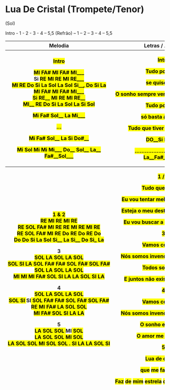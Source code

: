 # **Lua De Cristal (Trompete/Tenor)** 

(Sol)

Intro - 1 - 2 - 3 - 4 – 5,5 (Refrão) – 1 – 2 – 3 – 4 – 5,5

<table>
<colgroup>
<col style="width: 53%" />
<col style="width: 46%" />
</colgroup>
<thead>
<tr>
<th><strong>Melodia</strong></th>
<th><strong>Letras / Arranjo</strong></th>
</tr>
<tr>
<th><p><strong><mark>Intro</mark></strong></p>
<p><mark><strong>MI</strong> FA# MI FA# MI___</mark><br />
Si <mark><strong>RE</strong> MI RE MI RE___</mark><br />
<mark><strong>MI</strong> RE Do Si La Sol La Sol <strong>Si</strong>__, Do Si La</mark><br />
<mark><strong>MI</strong> FA# MI FA# MI___</mark><br />
<mark>Si <strong>RE</strong>__ MI RE MI RE__</mark><br />
<mark><strong>MI</strong>__ RE Do Si La Sol La Si <strong>Sol</strong></mark></p>
<p><mark>Mi Fa# Sol__ La Mi___</mark></p>
<p><mark>…</mark></p>
<p><mark>Mi Fa# Sol__ La Si Do#__</mark></p>
<p><mark>Mi Sol Mi Mi Mi___ Do__ Sol__ La__ Fa#__Sol___</mark></p></th>
<th><p><strong><mark>Intro</mark></strong></p>
<p><mark>Tudo pode ser</mark></p>
<p><mark>se quiser será</mark></p>
<p><mark>O sonho sempre vem pra quem sonhar</mark></p>
<p><mark>Tudo pode ser</mark></p>
<p><mark>só basta acreditar</mark></p>
<p><mark>Tudo que tiver que ser , será</mark></p>
<p><mark>DO__Si La Si__</mark></p>
<p><mark>……………… Do__ Sol__ La__Fa#__Sol___</mark></p></th>
</tr>
<tr>
<th><p><strong><mark>1 &amp; 2</mark></strong><br />
<mark>RE MI RE MI RE</mark><br />
<mark>RE SOL FA# MI RE RE MI RE MI RE</mark><br />
<mark>RE SOL FA# MI RE Do RE Do RE Do</mark><br />
<mark>Do Do Si La Sol Si__ La Si__ Do Si_ La<br />
</mark></p>
<p><strong>3</strong><br />
<mark>SOL LA SOL LA SOL<br />
SOL SI LA SOL FA# FA# SOL FA# SOL FA#<br />
SOL LA SOL LA SOL<br />
MI MI MI FA# SOL SI LA LA SOL SI LA<br />
</mark></p>
<p><strong>4</strong><br />
<mark>SOL LA SOL LA SOL<br />
SOL SI </mark>SI<mark> SOL FA# FA# SOL FA# SOL FA#<br />
RE MI FA# LA SOL SOL<br />
MI FA# SOL SI LA LA<br />
</mark></p>
<p><strong>5</strong><br />
<mark>LA SOL SOL </mark>MI<mark> SOL<br />
LA SOL SOL MI SOL<br />
LA SOL SOL MI SOL SOL . SI LA LA SOL SI</mark></p></th>
<th><p><strong><mark>1 / 2</mark></strong></p>
<p><mark>Tudo que eu fizer</mark></p>
<p><mark>Eu vou tentar melhor do que já fiz</mark></p>
<p><mark>Esteja o meu destino onde estiver</mark></p>
<p><mark>Eu vou buscar a sorte e ser feliz</mark></p>
<p><strong><mark>3</mark></strong></p>
<p><mark>Vamos com você</mark></p>
<p><mark>Nós somos invencíveis , pode crer</mark></p>
<p><mark>Todos somos um</mark></p>
<p><mark>E juntos não existe mal nenhum</mark></p>
<p><strong><mark>4</mark></strong></p>
<p><mark>Vamos com você</mark></p>
<p><mark>Nós somos invencíveis , pode crer</mark></p>
<p><mark>O sonho está no ar</mark></p>
<p><mark>O amor me faz cantar</mark></p>
<p><strong><mark>5</mark></strong></p>
<p><mark>Lua de cristal</mark> <mark>,</mark></p>
<p><mark>que</mark> <mark>me</mark> <mark>faz</mark> <mark>sonhar</mark></p>
<p><mark>Faz</mark> <mark>de</mark> <mark>mim</mark> <mark>estrela</mark> <mark>que</mark> <mark>eu</mark> <mark>já</mark> <mark>sei</mark> <mark>brilhar</mark></p></th>
</tr>
</thead>
<tbody>
</tbody>
</table>